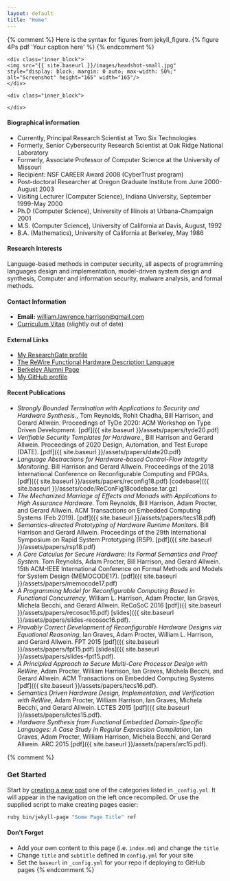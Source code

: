```yaml
---
layout: default
title: "Home"
---
```


{% comment %} Here is the syntax for figures from jekyll_figure.
{% figure 4Ps pdf 'Your caption here' %}
{% endcomment %}


<div class="main_block">

    <div class="inner_block">
    <img src="{{ site.baseurl }}/images/headshot-small.jpg"  style="display: block; margin: 0 auto; max-width: 50%;" alt="Screenshot" height="165" width="165"/>
    </div>

    <div class="inner_block">

    </div>    
</div>

<div></div>

#### __Biographical information__

* Currently, Principal Research Scientist at Two Six Technologies
* Formerly, Senior Cybersecurity Research Scientist at Oak Ridge National Laboratory
* Formerly, Associate Professor of Computer Science at the University of Missouri 
* Recipient: NSF CAREER Award 2008 (CyberTrust program) 
* Post-doctoral Researcher at Oregon Graduate Institute from June 2000-August 2003 
* Visiting Lecturer (Computer Science), Indiana University, September 1999-May 2000 
* Ph.D (Computer Science), University of Illinois at Urbana-Champaign 2001 
* M.S. (Computer Science), University of California at Davis, August, 1992 
* B.A. (Mathematics), University of California at Berkeley, May 1986


#### __Research Interests__
Language-based methods in computer security, all aspects of programming languages design and implementation, model-driven system design and synthesis, Computer and information security, malware analysis, and formal methods.

#### __Contact Information__
* __Email:__ william.lawrence.harrison@gmail.com
* <a href = "https://harrisonwl.github.io/assets/cv/harrison-cv-2019.pdf">Curriculum Vitae</a> (slightly out of date)

#### __External Links__
* <a href="https://www.researchgate.net/profile/William_Harrison6">My ResearchGate profile</a>
* <a href="http://mu-chaco.github.io/ReWire/">The ReWire Functional Hardware Description Language</a>
* <a href="https://cal.berkeley.edu/william.harrison">Berkeley Alumni Page</a>
* <a href="https://github.com/harrisonwl">My GitHub profile</a>

#### __Recent Publications__

* _Strongly Bounded Termination with Applications to Security and Hardware Synthesis._, Tom Reynolds, Rohit Chadha, Bill Harrison, and Gerard Allwein. Proceedings of TyDe 2020: ACM Workshop on Type Driven Development. [pdf]({{ site.baseurl }}/assets/papers/tyde20.pdf)
* _Verifiable Security Templates for Hardware._, Bill Harrison and Gerard Allwein. Proceedings of 2020 Design, Automation, and Test Europe (DATE). [pdf]({{ site.baseurl }}/assets/papers/date20.pdf)
* _Language Abstractions for Hardware-based Control-Flow Integrity Monitoring._ Bill Harrison and Gerard Allwein. Proceedings of the 2018 International Conference on Reconfigurable Computing and FPGAs. [pdf]({{ site.baseurl }}/assets/papers/reconfig18.pdf)  [codebase]({{ site.baseurl }}/assets/code/ReConFig18codebase.tar.gz)
* _The Mechanized Marriage of Effects and Monads with Applications to High Assurance Hardware._ Tom Reynolds, Bill Harrison, Adam Procter, and Gerard Allwein. ACM Transactions on Embedded Computing Systems (Feb 2019). [pdf]({{ site.baseurl }}/assets/papers/tecs18.pdf)
* _Semantics-directed Prototyping of Hardware Runtime Monitors._ Bill Harrison and Gerard Allwein. Proceedings of the 29th International Symposium on Rapid System Prototyping (RSP). [pdf]({{ site.baseurl }}/assets/papers/rsp18.pdf)
* _A Core Calculus for Secure Hardware: Its Formal Semantics and Proof System._ Tom Reynolds, Adam Procter, Bill Harrison, and Gerard Allwein. 15th ACM-IEEE International Conference on Formal Methods and Models for System Design (MEMOCODE17). [pdf]({{ site.baseurl }}/assets/papers/memocode17.pdf)
* _A Programming Model for Reconfigurable Computing Based in Functional Concurrency_, William L. Harrison, Adam Procter, Ian Graves, Michela Becchi, and Gerard Allwein. ReCoSoC 2016 [pdf]({{ site.baseurl }}/assets/papers/recosoc16.pdf) [slides]({{ site.baseurl }}/assets/papers/slides-recosoc16.pdf).
* _Provably Correct Development of Reconfigurable Hardware Designs via Equational Reasoning_, Ian Graves, Adam Procter, William L. Harrison, and Gerard Allwein. FPT 2015 [pdf]({{ site.baseurl }}/assets/papers/fpt15.pdf) [slides]({{ site.baseurl }}/assets/papers/slides-fpt15.pdf).
* _A Principled Approach to Secure Multi-Core Processor Design with ReWire_, Adam Procter, William Harrison, Ian Graves, Michela Becchi, and Gerard Allwein. ACM Transactions on Embedded Computing Systems [pdf]({{ site.baseurl }}/assets/papers/tecs16.pdf).
* _Semantics Driven Hardware Design, Implementation, and Verification with ReWire_, Adam Procter, William Harrison, Ian Graves, Michela Becchi, and Gerard Allwein. LCTES 2015 [pdf]({{ site.baseurl }}/assets/papers/lctes15.pdf).
* _Hardware Synthesis from Functional Embedded Domain-Specific Languages:
A Case Study in Regular Expression Compilation_, Ian Graves, Adam Procter, William Harrison, Michela Becchi, and Gerard Allwein. ARC 2015 [pdf]({{ site.baseurl }}/assets/papers/arc15.pdf).



{% comment %}
### Get Started

Start by [creating a new post](http://jekyllrb.com/docs/posts/) one of the categories listed in `_config.yml`. It will appear in the navigation on the left once recompiled. Or use the supplied script to make creating pages easier:

```bash
ruby bin/jekyll-page "Some Page Title" ref
```

#### Don't Forget

- Add your own content to this page (i.e. `index.md`) and change the `title`
- Change `title` and `subtitle` defined in `config.yml` for your site
- Set the `baseurl` in `_config.yml` for your repo if deploying to GitHub pages
{% endcomment %}